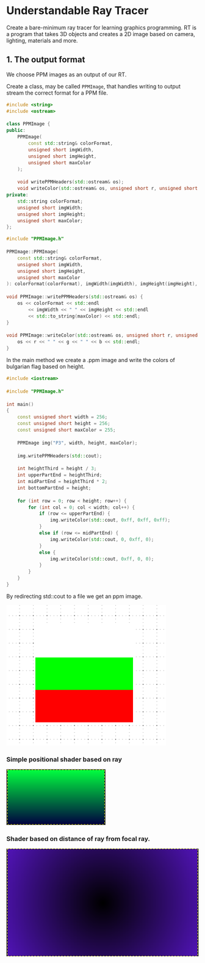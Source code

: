 # Understandable Ray Tracer

Create a bare-minimum ray tracer for learning graphics programming.
RT is a program that takes 3D objects and creates a 2D image based on camera, lighting, materials and more.

## 1. The output format

We choose PPM images as an output of our RT.

Create a class, may be called `PPMImage`, that handles writing to output stream the correct format for a PPM file.

```cpp
#include <string>
#include <ostream>

class PPMImage {
public:
	PPMImage(
		const std::string& colorFormat,
		unsigned short imgWidth,
		unsigned short imgHeight,
		unsigned short maxColor
	);

	void writePPMHeaders(std::ostream& os);
	void writeColor(std::ostream& os, unsigned short r, unsigned short g, unsigned short b);
private:
	std::string colorFormat;
	unsigned short imgWidth;
	unsigned short imgHeight;
	unsigned short maxColor;
};
```

```cpp
#include "PPMImage.h"

PPMImage::PPMImage(
	const std::string& colorFormat,
	unsigned short imgWidth,
	unsigned short imgHeight,
	unsigned short maxColor
): colorFormat(colorFormat), imgWidth(imgWidth), imgHeight(imgHeight), maxColor(maxColor) {}

void PPMImage::writePPMHeaders(std::ostream& os) {
	os << colorFormat << std::endl
		<< imgWidth << " " << imgHeight << std::endl
		<< std::to_string(maxColor) << std::endl;
}

void PPMImage::writeColor(std::ostream& os, unsigned short r, unsigned short g, unsigned short b) {
	os << r << " " << g << " " << b << std::endl;
}
```

In the main method we create a .ppm image and write the colors of bulgarian flag based on height.

```cpp
#include <iostream>

#include "PPMImage.h"

int main()
{
    const unsigned short width = 256;
    const unsigned short height = 256;
    const unsigned short maxColor = 255;
    
    PPMImage img("P3", width, height, maxColor);

    img.writePPMHeaders(std::cout);

    int heightThird = height / 3;
    int upperPartEnd = heightThird;
    int midPartEnd = heightThird * 2;
    int bottomPartEnd = height;

    for (int row = 0; row < height; row++) {
        for (int col = 0; col < width; col++) {
            if (row <= upperPartEnd) {
                img.writeColor(std::cout, 0xff, 0xff, 0xff);
            }
            else if (row <= midPartEnd) {
                img.writeColor(std::cout, 0, 0xff, 0);
            }
            else {
                img.writeColor(std::cout, 0xff, 0, 0);
            }
        }
    }
}
```

By redirecting std::cout to a file we get an ppm image.

![writing BG flag to file](https://github.com/pancanin/RayTracer/blob/master/helpful_materials/bg-flag.PNG?raw=true)

### Simple positional shader based on ray

![positional shader](https://github.com/pancanin/RayTracer/blob/master/helpful_materials/positional-shader.PNG?raw=true)

### Shader based on distance of ray from focal ray.

![positional shader](https://github.com/pancanin/RayTracer/blob/master/helpful_materials/distance-center.PNG?raw=true)